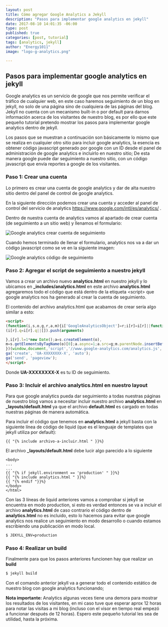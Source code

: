 ```yaml
---
layout: post
title: Cómo agregar Google Analytics a Jekyll
description: "Pasos para implementar google analytics en jekyll"
date: 2017-08-10 14:01:35 -06:00
type: post
published: true
categories: [post, tutorial] 
tags: [analytics, jekyll]
author: "Energy1011"
image: "logo-g-analytics.png"

---
```


## Pasos para implementar google analytics en jekyll

Google analytics es un servicio de google que nos permite verificar el tráfico de cualquier web, en este caso haremos seguimiento de un  blog en jekyll, no solo de una página sino de cualquiera de las páginas del blog. Jekyll no cuenta con un mecanismo built-in o por default para darnos información acerca de los visitantes de nuestro blog, es por ello que este pequeño tutorial pretendo mostrar los pasos para implementar google analytics dentro de jekyll.

Los pasos que se muestran a continuación son básicamente lo mismo que se realiza en cualquier otro sitio para incluir google analytics, la esencia es obtener código javascript generado por google con un ID desde el panel de administración de google analytics e incluirlo en nuestro sitio; De esta manera google puede dar seguimiento a nuestro sitio, con un código javascript que envía reportes a google de los visitantes.

### Paso 1: Crear una cuenta
Lo primero es crear una cuenta de google analytics y dar de alta nuestro sitio dentro del panel de control de google analytics.

En la siguiente dirección podemos crear una cuenta y acceder al panel de control del servicio de analytics
<https://www.google.com/intl/es/analytics/> .

Dentro de nuestra cuenta de analytics vamos al apartado de crear cuenta (de seguimiento a un sitio web) y llenamos el formulario:

![Google analytics crear cuenta de seguimiento](/monsterpenguin/assets/ga-crear-cuenta.jpg)

Cuando hemos terminado de llenar el formulario, analytics nos va a dar un código javascript como se ve en la siguiente imagen:

![Google analytics código de seguimiento](/monsterpenguin/assets/ga-script-seguimiento.jpg)

### Paso 2: Agregar el script de seguimiento a nuestro jekyll

Vamos a crear un archivo nuevo **analytics.html** en nuestro jekyll y lo ubicamos en **\_includes/analytics.html** en este archivo **analytics.html** agregaremos todo el código que está dentro de la etiqueta \<script\> que google analytics nos ha generado al crear la cuenta de seguimiento.

El contenido del archivo analytics.html que acabamos de crear sería algo similar a esto:

```html
<script>
(function(i,s,o,g,r,a,m){i['GoogleAnalyticsObject']=r;i[r]=i[r]||function(){
(i[r].q=i[r].q||[]).push(arguments)

},i[r].l=1*new Date();a=s.createElement(o),
m=s.getElementsByTagName(o)[0];a.async=1;a.src=g;m.parentNode.insertBefore(a,m)
})(window,document,'script','//www.google-analytics.com/analytics.js','ga');
ga('create', 'UA-XXXXXXXX-X', 'auto');
ga('send', 'pageview');
</script>
```
Donde **UA-XXXXXXXX-X** es tu ID de seguimiento.

### Paso 3: Incluir el archivo analytics.html en nuestro layout
Para que google analytics pueda dar seguimiento a todas nuestras páginas de nuestro blog vamos a necesitar incluir nuestro archivo **analytics.html** en **_layouts/default.html** ya que el archivo **default.html** es cargado en todas nuestras páginas de manera automática.

Para incluir el código que tenemos en **analytics.html** a jekyll basta con la siguiente línea de código de liquid (que es el lenguaje de templates que jekyll utiliza por default):
```liquid
{{ "{% include archivo-a-incluir.html " }}%}
```

El archivo **_layouts/default.html** debe lucir algo parecido a lo siguiente
```liquid
<body>
...
...
{{ "{% if jekyll.environment == 'production' " }}%}
{{ "{% include analytics.html " }}%}
{{ "{% endif "}}%}
</body>
</html>
```

Con las 3 líneas de liquid anteriores vamos a comprobar si jekyll se encuentra en modo production, si esto es verdad entonces se va a incluir el archivo **analytics.html** de caso contrario el código dentro de **analytics.html** no es incluido, esto lo hacemos  para evitar que google analytics nos realice un seguimiento en modo desarrollo o cuando estamos escribiendo una publicación en modo local.


```bash
$ JEKYLL_ENV=production
```

### Paso 4: Realizar un build
Finalmente para que los pasos anteriores funcionen hay que realizar un **build**
```bash
$ jekyll build
```
Con el comando anterior jekyll va a generar todo el contenido estático de nuestro blog con google analytics funcionando;

**Nota importante:** Analytics algunas veces tiene una demora para mostrar los resultados de los visitantes, en mi caso tuve que esperar aprox 12 horas para notar las visitas a mi blog (incluso con el visor en tiempo real empezó a funcionar después de 12 horas). Espero este pequeño tutorial les sea de utilidad, hasta la próxima.
